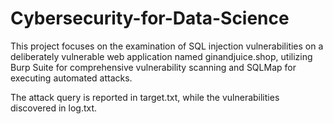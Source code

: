 # Cybersecurity-for-Data-Science

This project focuses on the examination of SQL injection vulnerabilities on a deliberately vulnerable web application named ginandjuice.shop, utilizing Burp Suite for comprehensive vulnerability scanning and SQLMap for executing automated attacks.

The attack query is reported in target.txt, while the vulnerabilities discovered in log.txt.
